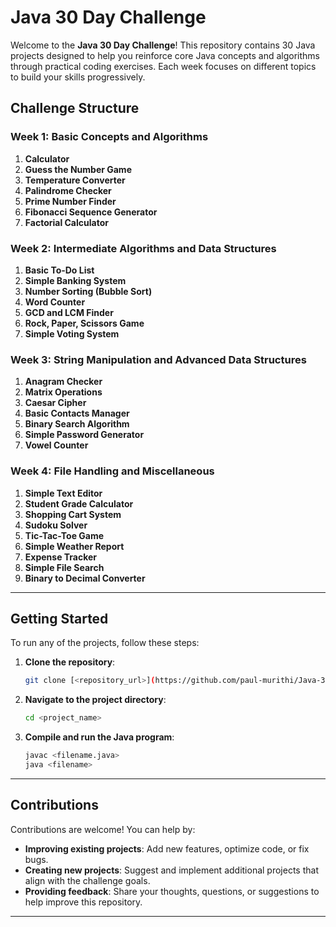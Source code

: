 # Java 30 Day Challenge

Welcome to the **Java 30 Day Challenge**! This repository contains 30 Java projects designed to help you reinforce core Java concepts and algorithms through practical coding exercises. Each week focuses on different topics to build your skills progressively.

## Challenge Structure

### Week 1: Basic Concepts and Algorithms
1. **Calculator**  
2. **Guess the Number Game**  
3. **Temperature Converter**  
4. **Palindrome Checker**  
5. **Prime Number Finder**  
6. **Fibonacci Sequence Generator**  
7. **Factorial Calculator**  

### Week 2: Intermediate Algorithms and Data Structures
1. **Basic To-Do List**  
2. **Simple Banking System**  
3. **Number Sorting (Bubble Sort)**  
4. **Word Counter**  
5. **GCD and LCM Finder**  
6. **Rock, Paper, Scissors Game**  
7. **Simple Voting System**  

### Week 3: String Manipulation and Advanced Data Structures
1. **Anagram Checker**  
2. **Matrix Operations**  
3. **Caesar Cipher**  
4. **Basic Contacts Manager**  
5. **Binary Search Algorithm**  
6. **Simple Password Generator**  
7. **Vowel Counter**  

### Week 4: File Handling and Miscellaneous
1. **Simple Text Editor**  
2. **Student Grade Calculator**  
3. **Shopping Cart System**  
4. **Sudoku Solver**  
5. **Tic-Tac-Toe Game**  
6. **Simple Weather Report**  
7. **Expense Tracker**  
8. **Simple File Search**  
9. **Binary to Decimal Converter**

---

## Getting Started

To run any of the projects, follow these steps:

1. **Clone the repository**:  
   ```bash
   git clone [<repository_url>](https://github.com/paul-murithi/Java-30-projects-in-30-days.git)
   ```

2. **Navigate to the project directory**:  
   ```bash
   cd <project_name>
   ```

3. **Compile and run the Java program**:  
   ```bash
   javac <filename.java>  
   java <filename>
   ```

---

## Contributions

Contributions are welcome! You can help by:

- **Improving existing projects**: Add new features, optimize code, or fix bugs.
- **Creating new projects**: Suggest and implement additional projects that align with the challenge goals.
- **Providing feedback**: Share your thoughts, questions, or suggestions to help improve this repository.

---
